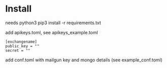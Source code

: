 # Install

needs python3 
pip3 install -r requirements.txt

add apikeys.toml, see apikeys_example.toml

```
[exchangename]
public_key = ""
secret = ""
```

add conf.toml with mailgun key and mongo details (see example_conf.toml)


